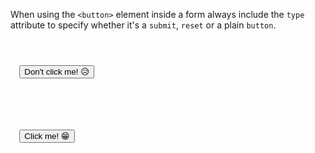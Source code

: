 When using the `<button>` element
inside a form always include the
`type` attribute to specify whether
it's a `submit`,
`reset` or a plain `button`.

<codeblock language="html" type="lesson">
<code>
<!-- Incorrect: Button without type attribute -->
<form>
  <button>Don't click me! 😥</button>
</form>

<!-- Correct: Button with type attribute -->
<form>
  <button type="button">Click me! 😁</button>
</form>
</code>
</codeblock>

